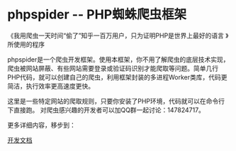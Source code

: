 # phpspider -- PHP蜘蛛爬虫框架
《我用爬虫一天时间“偷了”知乎一百万用户，只为证明PHP是世界上最好的语言 》所使用的程序  

phpspider是一个爬虫开发框架。使用本框架，你不用了解爬虫的底层技术实现，爬虫被网站屏蔽、有些网站需要登录或验证码识别才能爬取等问题。简单几行PHP代码，就可以创建自己的爬虫，利用框架封装的多进程Worker类库，代码更简洁，执行效率更高速度更快。

这里是一些特定网站的爬取规则，只要你安装了PHP环境，代码就可以在命令行下直接跑。 对爬虫感兴趣的开发者可以加QQ群一起讨论：147824717。

更多详细内容，移步到：

[开发文档](http://doc.phpspider.org)
